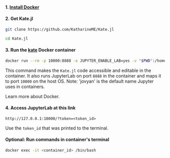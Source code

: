#### 1. [Install Docker](https://www.docker.com/get-started)

#### 2. Get Kate.jl

```sh
git clone https://github.com/KatharineME/Kate.jl

cd Kate.jl
```

#### 3. Run the [kate](https://hub.docker.com/repository/docker/katharineme/kate) Docker container

```sh
docker run --rm -p 10000:8888 -e JUPYTER_ENABLE_LAB=yes -v "$PWD":/home/jovyan/Kate.jl katharineme/kate
```

This command makes the `Kate.jl` code accessible and editable in the container. It also runs JupyterLab on port `8888` in the container and maps it to port `10000` on the host OS. Note: 'jovyan' is the default name Jupyter uses in containers. 

Learn more about Docker.

#### 4. Access JupyterLab at this link

`http://127.0.0.1:10000/?token=<token_id>`

Use the `token_id` that was printed to the terminal.

#### Optional: Run commands in container's terminal

```sh
docker exec -it <container_id> /bin/bash
```
